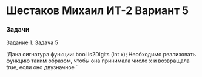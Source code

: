 # Шестаков Михаил ИТ-2 Вариант 5


### Задачи

Задание 1. Задача 5

'Дана сигнатура функции: bool is2Digits (int x);
Необходимо реализовать функцию таким образом, чтобы она принимала число
x и возвращала true, если оно двузначное
`
